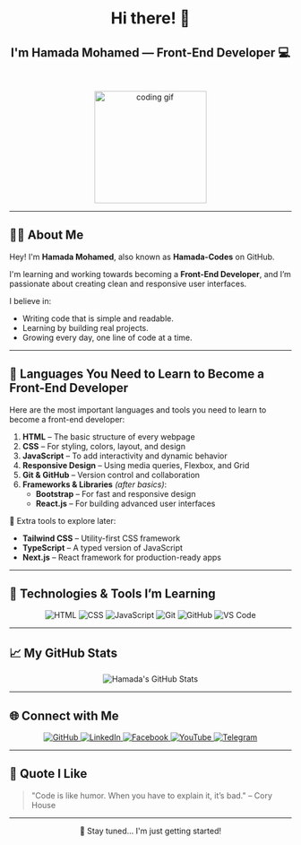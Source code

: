 <h1 align="center">Hi there! 👋</h1>
<h2 align="center">I'm Hamada Mohamed — Front-End Developer 💻</h2>

<br/>

<p align="center">
  <img src="https://media.giphy.com/media/26tn33aiTi1jkl6H6/giphy.gif" width="200" alt="coding gif">
</p>

---

## 👨‍💻 About Me

Hey! I'm **Hamada Mohamed**, also known as **Hamada-Codes** on GitHub.

I'm learning and working towards becoming a **Front-End Developer**, and I’m passionate about creating clean and responsive user interfaces.

I believe in:
- Writing code that is simple and readable.
- Learning by building real projects.
- Growing every day, one line of code at a time.

---

## 🧠 Languages You Need to Learn to Become a Front-End Developer

Here are the most important languages and tools you need to learn to become a front-end developer:

1. **HTML** – The basic structure of every webpage  
2. **CSS** – For styling, colors, layout, and design  
3. **JavaScript** – To add interactivity and dynamic behavior  
4. **Responsive Design** – Using media queries, Flexbox, and Grid  
5. **Git & GitHub** – Version control and collaboration  
6. **Frameworks & Libraries** *(after basics)*:
   - **Bootstrap** – For fast and responsive design
   - **React.js** – For building advanced user interfaces

🔧 Extra tools to explore later:
- **Tailwind CSS** – Utility-first CSS framework
- **TypeScript** – A typed version of JavaScript
- **Next.js** – React framework for production-ready apps

---

## 🔧 Technologies & Tools I’m Learning

<p align="center">
  <img alt="HTML" src="https://img.shields.io/badge/-HTML5-E34F26?logo=html5&logoColor=white&style=for-the-badge" />
  <img alt="CSS" src="https://img.shields.io/badge/-CSS3-1572B6?logo=css3&logoColor=white&style=for-the-badge" />
  <img alt="JavaScript" src="https://img.shields.io/badge/-JavaScript-F7DF1E?logo=javascript&logoColor=black&style=for-the-badge" />
  <img alt="Git" src="https://img.shields.io/badge/-Git-F05032?logo=git&logoColor=white&style=for-the-badge" />
  <img alt="GitHub" src="https://img.shields.io/badge/-GitHub-181717?logo=github&logoColor=white&style=for-the-badge" />
  <img alt="VS Code" src="https://img.shields.io/badge/-VS%20Code-007ACC?logo=visual-studio-code&logoColor=white&style=for-the-badge" />
</p>

---

## 📈 My GitHub Stats

<p align="center">
  <img src="https://github-readme-stats.vercel.app/api?username=Hamada-Codes&show_icons=true&theme=tokyonight" alt="Hamada's GitHub Stats" />
</p>

---

## 🌐 Connect with Me

<p align="center">
  <a href="https://github.com/Hamada-Codes" target="_blank">
    <img alt="GitHub" src="https://img.shields.io/badge/GitHub-000000?style=for-the-badge&logo=github&logoColor=white" />
  </a>
  
  <a href="https://www.linkedin.com/in/your-profile" target="_blank">
    <img alt="LinkedIn" src="https://img.shields.io/badge/LinkedIn-0A66C2?style=for-the-badge&logo=linkedin&logoColor=white" />
  </a>

  <a href="https://www.facebook.com/your-profile" target="_blank">
    <img alt="Facebook" src="https://img.shields.io/badge/Facebook-1877F2?style=for-the-badge&logo=facebook&logoColor=white" />
  </a>

  <a href="https://www.youtube.com/@your-channel" target="_blank">
    <img alt="YouTube" src="https://img.shields.io/badge/YouTube-FF0000?style=for-the-badge&logo=youtube&logoColor=white" />
  </a>

  <a href="https://t.me/yourusername" target="_blank">
    <img alt="Telegram" src="https://img.shields.io/badge/Telegram-26A5E4?style=for-the-badge&logo=telegram&logoColor=white" />
  </a>
</p>

---

## 💬 Quote I Like

> "Code is like humor. When you have to explain it, it’s bad." – Cory House

---

<p align="center">
  🚀 Stay tuned... I'm just getting started!
</p>
